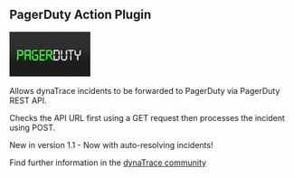 ## PagerDuty Action Plugin

![images_community/download/attachments/159187800/icon.png](images_community/download/attachments/159187800/icon.png)

Allows dynaTrace incidents to be forwarded to PagerDuty via PagerDuty REST API.

Checks the API URL first using a GET request then processes the incident using POST.

New in version 1.1 - Now with auto-resolving incidents!

Find further information in the [dynaTrace community](https://community.dynatrace.com/community/display/DL/PagerDuty+Action+Plugin)

